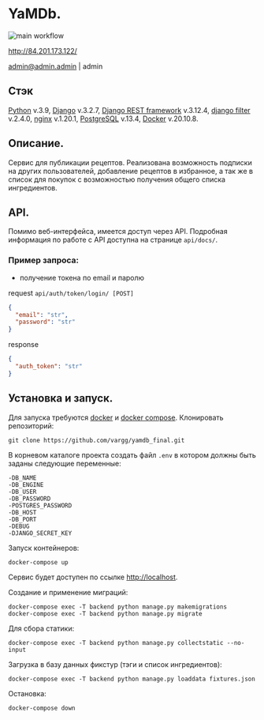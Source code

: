 # YaMDb.

![main workflow](https://github.com/vargg/foodgram-project-react/actions/workflows/fdgrm_workflow.yaml/badge.svg)

http://84.201.173.122/

admin@admin.admin   |   admin

## Стэк
[Python](https://www.python.org/) v.3.9, [Django](https://www.djangoproject.com/) v.3.2.7, [Django REST framework](https://www.django-rest-framework.org/) v.3.12.4, [django filter](https://django-filter.readthedocs.io/en/stable/) v.2.4.0, [nginx](https://nginx.org/en/docs/) v.1.20.1, [PostgreSQL](https://www.postgresql.org) v.13.4, [Docker](https://www.docker.com/) v.20.10.8.

## Описание.
Сервис для публикации рецептов. Реализована возможность подписки на других пользователей, добавление рецептов в избранное, а так же в список для покупок с возможностью получения общего списка ингредиентов.

## API.
Помимо веб-интерфейса, имеется доступ через API. Подробная информация по работе с API доступна на странице `api/docs/`.

### Пример запроса:
- получение токена по email и паролю

request `api/auth/token/login/ [POST]`
```json
{
  "email": "str",
  "password": "str"
}
```
response
```json
{
  "auth_token": "str"
}
```

## Установка и запуск.
Для запуска требуются [docker](https://docs.docker.com/get-docker/) и [docker compose](https://docs.docker.com/compose/install/).
Клонировать репозиторий:
```shell
git clone https://github.com/vargg/yamdb_final.git
```
В корневом каталоге проекта создать файл `.env` в котором должны быть заданы следующие переменные:
```
-DB_NAME
-DB_ENGINE
-DB_USER
-DB_PASSWORD
-POSTGRES_PASSWORD
-DB_HOST
-DB_PORT
-DEBUG
-DJANGO_SECRET_KEY
```
Запуск контейнеров:
```shell
docker-compose up
```
Сервис будет доступен по ссылке [http://localhost](http://localhost).

Создание и применение миграций:
```shell
docker-compose exec -T backend python manage.py makemigrations
docker-compose exec -T backend python manage.py migrate
```
Для сбора статики:
```shell
docker-compose exec -T backend python manage.py collectstatic --no-input
```
Загрузка в базу данных фикстур (тэги и список ингредиентов):
```shell
docker-compose exec -T backend python manage.py loaddata fixtures.json
```
Остановка:
```shell
docker-compose down
```
